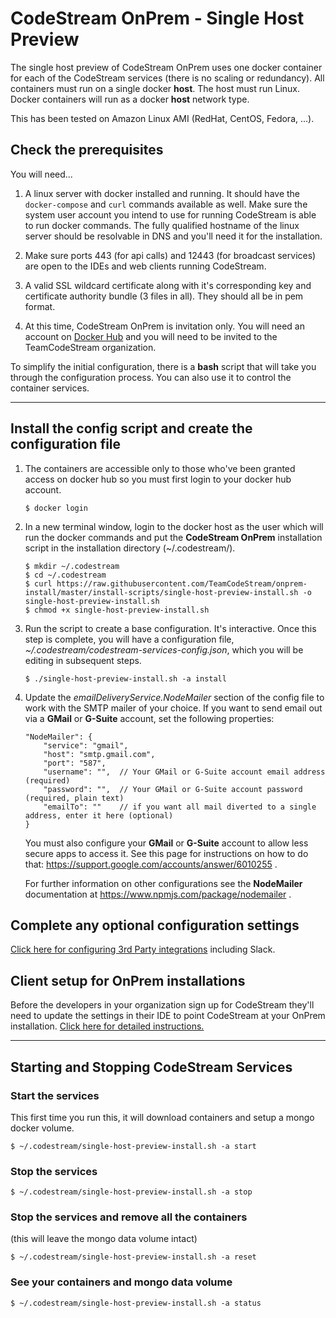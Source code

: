 
# CodeStream OnPrem - Single Host Preview

The single host preview of CodeStream OnPrem uses one docker container for each
of the CodeStream services (there is no scaling or redundancy). All containers must run on a single docker **host**. The host must run Linux. Docker containers
will run as a docker **host** network type.

This has been tested on Amazon Linux AMI (RedHat, CentOS, Fedora, ...).


## Check the prerequisites
You will need...
1. A linux server with docker installed and running. It should have the
   `docker-compose` and `curl` commands available as well. Make sure the system
   user account you intend to use for running CodeStream is able to run docker
   commands.  The fully qualified hostname of the linux server should be
   resolvable in DNS and you'll need it for the installation.
   
1. Make sure ports 443 (for api calls) and 12443 (for broadcast services) are
   open to the IDEs and web clients running CodeStream.

1. A valid SSL wildcard certificate along with it's corresponding key and
   certificate authority bundle (3 files in all). They should all be in pem
   format.

1. At this time, CodeStream OnPrem is invitation only. You will need an
   account on [Docker Hub](https://hub.docker.com) and you will need to be
   invited to the TeamCodeStream organization.

To simplify the initial configuration, there is a **bash** script that will take
you through the configuration process. You can also use it to control the
container services.

----
## Install the config script and create the configuration file

1. The containers are accessible only to those who've been granted access on
   docker hub so you must first login to your docker hub account.
    ```
    $ docker login
    ```

1. In a new terminal window, login to the docker host as the user which will run
   the docker commands and put the **CodeStream OnPrem** installation script in
   the installation directory (~/.codestream/).
    ```
    $ mkdir ~/.codestream
    $ cd ~/.codestream
    $ curl https://raw.githubusercontent.com/TeamCodeStream/onprem-install/master/install-scripts/single-host-preview-install.sh -o single-host-preview-install.sh
    $ chmod +x single-host-preview-install.sh
    ```

1. Run the script to create a base configuration. It's interactive. Once this
   step is complete, you will have a configuration file,
   *~/.codestream/codestream-services-config.json*, which you will be editing in
   subsequent steps.
    ```
    $ ./single-host-preview-install.sh -a install
    ```

1. Update the *emailDeliveryService.NodeMailer* section of the config file to
   work with the SMTP mailer of your choice.  If you want to send email out via
   a **GMail** or **G-Suite** account, set the following properties:
    ```
    "NodeMailer": {
        "service": "gmail",
        "host": "smtp.gmail.com",
        "port": "587",
        "username": "",  // Your GMail or G-Suite account email address (required)
        "password": "",  // Your GMail or G-Suite account password (required, plain text)
        "emailTo": ""    // if you want all mail diverted to a single address, enter it here (optional)
    }
    ```
    You must also configure your **GMail** or **G-Suite** account to allow
    less secure apps to access it. See this page for instructions on how
    to do that: https://support.google.com/accounts/answer/6010255 .

    For further information on other configurations see the **NodeMailer**
    documentation at https://www.npmjs.com/package/nodemailer .


## Complete any optional configuration settings

[Click here for configuring 3rd Party integrations](README.integrations.md) including Slack.

## Client setup for OnPrem installations

Before the developers in your organization sign up for CodeStream they'll need to update the settings in their IDE to point CodeStream at your OnPrem installation. [Click here for detailed instructions.](README.clientsetup.md)


---------
## Starting and Stopping CodeStream Services

### Start the services
This first time you run this, it will download containers and setup a mongo
docker volume.
```
$ ~/.codestream/single-host-preview-install.sh -a start
```

### Stop the services
```
$ ~/.codestream/single-host-preview-install.sh -a stop
```

### Stop the services and remove all the containers
(this will leave the mongo data volume intact)
```
$ ~/.codestream/single-host-preview-install.sh -a reset
```

### See your containers and mongo data volume
```
$ ~/.codestream/single-host-preview-install.sh -a status
```
